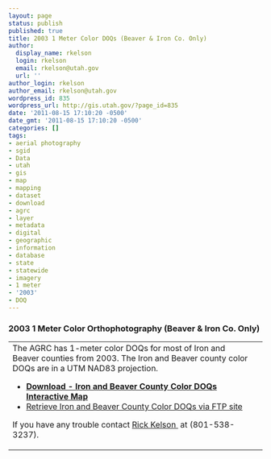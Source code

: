 ```yaml
---
layout: page
status: publish
published: true
title: 2003 1 Meter Color DOQs (Beaver & Iron Co. Only)
author:
  display_name: rkelson
  login: rkelson
  email: rkelson@utah.gov
  url: ''
author_login: rkelson
author_email: rkelson@utah.gov
wordpress_id: 835
wordpress_url: http://gis.utah.gov/?page_id=835
date: '2011-08-15 17:10:20 -0500'
date_gmt: '2011-08-15 17:10:20 -0500'
categories: []
tags:
- aerial photography
- sgid
- Data
- utah
- gis
- map
- mapping
- dataset
- download
- agrc
- layer
- metadata
- digital
- geographic
- information
- database
- state
- statewide
- imagery
- 1 meter
- '2003'
- DOQ
---
```

<h3>2003 1 Meter Color Orthophotography (Beaver &amp; Iron Co. Only)</h3>
<table border="0">
<tbody>
<tr>
<td>The AGRC has 1-meter color DOQs for most of Iron and Beaver counties from 2003. The Iron and Beaver county color DOQs are in a UTM NAD83 projection.</p>
<ul>
<li><strong><a href="http://raster.utah.gov/?cat=Color%20DOQ%202003%20(1m)">Download - Iron and Beaver County Color DOQs Interactive Map </a></strong></li>
<li><a href="ftp://ftp.agrc.utah.gov/DOQ_Color/" target="_blank">Retrieve Iron and Beaver County Color DOQs via FTP site</a></li>
</ul>
<p>If you have any trouble contact <a href="mailto:rkelson@utah.gov">Rick Kelson </a> at (801-538-3237).</td>
<td></td>
</tr>
</tbody>
</table>
<p>&nbsp;</p>
